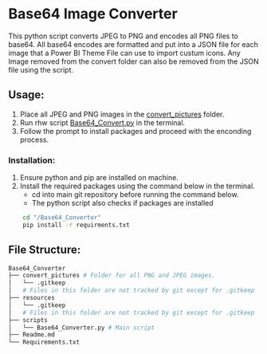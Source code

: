# Base64 Image Converter

This python script converts JPEG to PNG and encodes all PNG files to base64. All base64 encodes are formatted and put into a JSON file for each image that a Power BI Theme File can use to import custum icons. Any Image removed from the convert folder can also be removed from the JSON file using the script.

## Usage:

1. Place all JPEG and PNG images in the [convert_pictures](<convert_pictures/>) folder.
2. Run rhw  script [Base64_Convert.py](<scripts/Base64_converter.py>) in the terminal.
3. Follow the prompt to install packages and proceed with the enconding process.

### Installation:
1. Ensure python and pip are installed on machine.
2. Install the required packages using the command below in the terminal.
    - cd into main git repository before running the command below.
    - The python script also checks if packages are installed

~~~ bash
    cd "/Base64_Converter"
    pip install -r requirments.txt
~~~

## File Structure:

~~~ bash
Base64_Converter
├── convert_pictures # Folder for all PNG and JPEG images.
│   └── .gitkeep
│   # Files in this folder are not tracked by git except for .gitkeep
├── resources
│   └── .gitkeep
│   # Files in this folder are not tracked by git except for .gitkeep
├── scripts
│   └── Base64_Converter.py # Main script
├── Readme.md
└── Requirements.txt
~~~